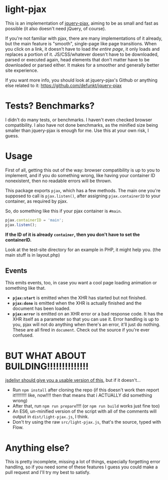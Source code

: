 # light-pjax
This is an implementation of [jquery-pjax](https://github.com/defunkt/jquery-pjax), aiming to be as small and fast as possible (it also doesn't need jQuery, of course).

If you're not familiar with pjax, there are many implementations of it already, but the main feature is "smooth", single-page like page transitions. When you click on a link, it doesn't have to load _the entire page_, it only loads and replaces a portion of it. JS/CSS/whatever doesn't have to be downloaded, parsed or executed again, head elements that don't matter have to be downloaded or parsed either. It makes for a smoother and generally better site experience.

If you want more info, you should look at jquery-pjax's Github or anything else related to it: https://github.com/defunkt/jquery-pjax

# Tests? Benchmarks?
I didn't do many tests, or benchmarks. I haven't even checked browser compatibility. I also have not done benchmarks, as the minified size being smaller than jquery-pjax is enough for me. Use this at your own risk, I guess.

# Usage
First of all, getting this out of the way: browser compatibility is up to you to implement, and if you do something wrong, like having your container ID nonexistent, then no readable errors will be thrown.

This package exports `pjax`, which has a few methods. The main one you're supposed to call is `pjax.listen()`, after assigning `pjax.containerID` to your container, as required by pjax.

So, do something like this if your pjax container is `#main`.
```js
pjax.containerID = 'main';
pjax.listen();
```
**If the ID of it is already `container`, then you don't have to set the containerID.**

Look at the test-site directory for an example in PHP, it might help you. (the main stuff is in layout.php)
## Events
This emits events, too, in case you want a cool page loading animation or something like that.
* **`pjax:start`** is emitted when the XHR has started but not finished.
* **`pjax:done`** is emitted when the XHR is actually finished and the document has been loaded.
* **`pjax:error`** is emitted on an XHR error or a bad response code. It has the XHR itself as a parameter so that you can use it. Error handling is up to you, pjax will not do anything when there's an error, it'll just do nothing.
These are all fired in `document`. Check out the source if you're ever confused.

# BUT WHAT ABOUT BUILDING!!!!!!!!!!!!!!
[jsdelivr should give you a usable version of this](https://www.jsdelivr.com/package/npm/light-pjax), but if it doesn't...
* Run `npm install` after cloning the repo (if this doesn't work then report it!!!!!!!!! like, now!!!! then that means that i ACTUALLY did something wrong)
* After that, run `npm run prepare`!!!! (or `npm run build` works just fine too)
* An ES6, un-minified version of the script with all of the comments will output in `dist/light-pjax.js`, I think.
* Don't try using the raw `src/light-pjax.js`, that's the source, typed with Flow.

# Anything else?
This is pretty incomplete, missing a lot of things, especially forgetting error handling, so if you need some of these features I guess you could make a pull request and I'll try my best to satisfy.
